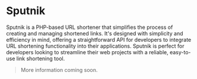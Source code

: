 # Sputnik

Sputnik is a PHP-based URL shortener that simplifies the process of creating
and managing shortened links. It's designed with simplicity and efficiency in
mind, offering a straightforward API for developers to integrate URL shortening
functionality into their applications. Sputnik is perfect for developers
looking to streamline their web projects with a reliable, easy-to-use link
shortening tool.

> More information coming soon.
